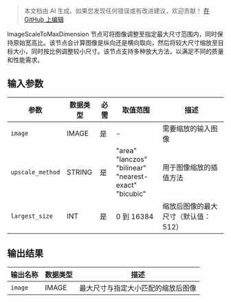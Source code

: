 > 本文档由 AI 生成。如果您发现任何错误或有改进建议，欢迎贡献！ [在 GitHub 上编辑](https://github.com/Comfy-Org/embedded-docs/blob/main/comfyui_embedded_docs/docs/ImageScaleToMaxDimension/zh.md)

ImageScaleToMaxDimension 节点可将图像调整至指定最大尺寸范围内，同时保持原始宽高比。该节点会计算图像是纵向还是横向取向，然后将较大尺寸缩放至目标大小，同时按比例调整较小尺寸。该节点支持多种放大方法，以满足不同的质量和性能需求。

## 输入参数

| 参数 | 数据类型 | 必需 | 取值范围 | 描述 |
|------|-----------|------|----------|-------------|
| `image` | IMAGE | 是 | - | 需要缩放的输入图像 |
| `upscale_method` | STRING | 是 | "area"<br>"lanczos"<br>"bilinear"<br>"nearest-exact"<br>"bicubic" | 用于图像缩放的插值方法 |
| `largest_size` | INT | 是 | 0 到 16384 | 缩放后图像的最大尺寸（默认值：512） |

## 输出结果

| 输出名称 | 数据类型 | 描述 |
|----------|-----------|-------------|
| `image` | IMAGE | 最大尺寸与指定大小匹配的缩放后图像 |
